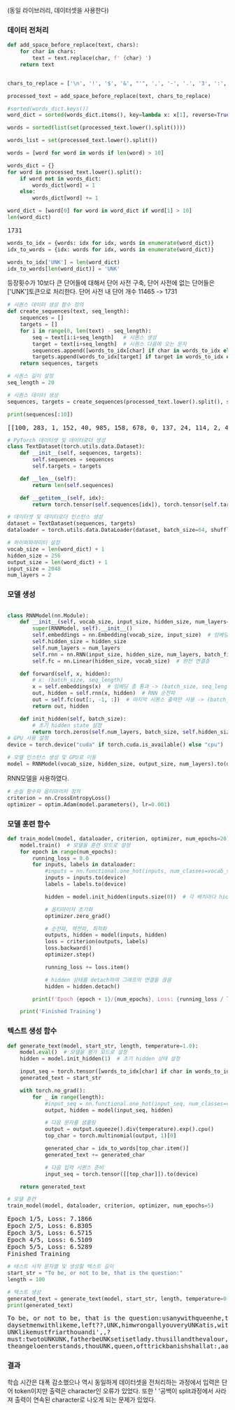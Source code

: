 


(동일 라이브러리, 데이터셋을 사용한다)
### 데이터 전처리

```python
def add_space_before_replace(text, chars):
    for char in chars:
        text = text.replace(char, f' {char} ')
    return text


chars_to_replace = ['\n', '!', '$', '&', "'", ',', '-', '.', '3', ':', ';', '?']

processed_text = add_space_before_replace(text, chars_to_replace)
```
```python
#sorted(words_dict.keys())
word_dict = sorted(words_dict.items(), key=lambda x: x[1], reverse=True)

words = sorted(list(set(processed_text.lower().split())))

words_list = set(processed_text.lower().split())

words = [word for word in words if len(word) > 10]

words_dict = {}
for word in processed_text.lower().split():
    if word not in words_dict:
        words_dict[word] = 1
    else:
        words_dict[word] += 1

word_dict = [word[0] for word in word_dict if word[1] > 10]
len(word_dict)
```

<pre>
1731
</pre>

```python
words_to_idx = {words: idx for idx, words in enumerate(word_dict)}
idx_to_words = {idx: words for idx, words in enumerate(word_dict)}
```
```python
words_to_idx['UNK'] = len(word_dict)
idx_to_words[len(word_dict)] = 'UNK'
```
등장횟수가 10보다 큰 단어들에 대해서 단어 사전 구축, 
단어 사전에 없는 단어들은 ['UNK']토큰으로 처리한다.
단어 사전 내 단어 개수 11465 -> 1731

```python
# 시퀀스 데이터 생성 함수 정의
def create_sequences(text, seq_length):
    sequences = []
    targets = []
    for i in range(0, len(text) - seq_length):
        seq = text[i:i+seq_length]   # 시퀀스 생성
        target = text[i+seq_length]  # 시퀀스 다음에 오는 문자
        sequences.append([words_to_idx[char] if char in words_to_idx else words_to_idx['UNK'] for char in seq ])
        targets.append(words_to_idx[target] if target in words_to_idx else words_to_idx['UNK'])
    return sequences, targets
```


```python
# 시퀀스 길이 설정
seq_length = 20

# 시퀀스 데이터 생성
sequences, targets = create_sequences(processed_text.lower().split(), seq_length)
```


```python
print(sequences[:10])
```

<pre>
[[100, 283, 1, 152, 40, 985, 158, 678, 0, 137, 24, 114, 2, 43, 1, 114, 0, 114, 2, 100], [283, 1, 152, 40, 985, 158, 678, 0, 137, 24, 114, 2, 43, 1, 114, 0, 114, 2, 100, 283], [1, 152, 40, 985, 158, 678, 0, 137, 24, 114, 2, 43, 1, 114, 0, 114, 2, 100, 283, 1], [152, 40, 985, 158, 678, 0, 137, 24, 114, 2, 43, 1, 114, 0, 114, 2, 100, 283, 1, 10], [40, 985, 158, 678, 0, 137, 24, 114, 2, 43, 1, 114, 0, 114, 2, 100, 283, 1, 10, 50], [985, 158, 678, 0, 137, 24, 114, 2, 43, 1, 114, 0, 114, 2, 100, 283, 1, 10, 50, 43], [158, 678, 0, 137, 24, 114, 2, 43, 1, 114, 0, 114, 2, 100, 283, 1, 10, 50, 43, 1274], [678, 0, 137, 24, 114, 2, 43, 1, 114, 0, 114, 2, 100, 283, 1, 10, 50, 43, 1274, 363], [0, 137, 24, 114, 2, 43, 1, 114, 0, 114, 2, 100, 283, 1, 10, 50, 43, 1274, 363, 7], [137, 24, 114, 2, 43, 1, 114, 0, 114, 2, 100, 283, 1, 10, 50, 43, 1274, 363, 7, 213]]
</pre>

```python
# PyTorch 데이터셋 및 데이터로더 생성
class TextDataset(torch.utils.data.Dataset):
    def __init__(self, sequences, targets):
        self.sequences = sequences
        self.targets = targets

    def __len__(self):
        return len(self.sequences)

    def __getitem__(self, idx):
        return torch.tensor(self.sequences[idx]), torch.tensor(self.targets[idx])
```


```python
# 데이터셋 및 데이터로더 인스턴스 생성
dataset = TextDataset(sequences, targets)
dataloader = torch.utils.data.DataLoader(dataset, batch_size=64, shuffle=True)
```


```python
# 하이퍼파라미터 설정
vocab_size = len(word_dict) + 1
hidden_size = 256
output_size = len(word_dict) + 1
input_size = 2048
num_layers = 2
```

### 모델 생성
```python

class RNNModel(nn.Module):
    def __init__(self, vocab_size, input_size, hidden_size, num_layers=1):
        super(RNNModel, self).__init__()
        self.embeddings = nn.Embedding(vocab_size, input_size)  # 임베딩 층
        self.hidden_size = hidden_size
        self.num_layers = num_layers
        self.rnn = nn.RNN(input_size, hidden_size, num_layers, batch_first=True)  # RNN 레이어
        self.fc = nn.Linear(hidden_size, vocab_size)  # 완전 연결층

    def forward(self, x, hidden):
        # x: (batch_size, seq_length)
        x = self.embeddings(x)  # 임베딩 층 통과 -> (batch_size, seq_length, input_size)
        out, hidden = self.rnn(x, hidden)  # RNN 순전파
        out = self.fc(out[:, -1, :])  # 마지막 시퀀스 출력만 사용 -> (batch_size, output_size)
        return out, hidden

    def init_hidden(self, batch_size):
        # 초기 hidden state 설정
        return torch.zeros(self.num_layers, batch_size, self.hidden_size).to(device)
# GPU 사용 설정
device = torch.device("cuda" if torch.cuda.is_available() else "cpu")

# 모델 인스턴스 생성 및 GPU로 이동
model = RNNModel(vocab_size, hidden_size, output_size, num_layers).to(device)
```
RNN모델을 사용하였다.

```python
# 손실 함수와 옵티마이저 정의
criterion = nn.CrossEntropyLoss()
optimizer = optim.Adam(model.parameters(), lr=0.001)
```

### 모델 훈련 함수
```python
def train_model(model, dataloader, criterion, optimizer, num_epochs=20):
    model.train()  # 모델을 훈련 모드로 설정
    for epoch in range(num_epochs):
        running_loss = 0.0
        for inputs, labels in dataloader:
            #inputs = nn.functional.one_hot(inputs, num_classes=vocab_size).float() # 원-핫 인코딩 및 GPU로 이동
            inputs = inputs.to(device)
            labels = labels.to(device)

            hidden = model.init_hidden(inputs.size(0))  # 각 배치마다 hidden 상태 초기화

            # 옵티마이저 초기화
            optimizer.zero_grad()

            # 순전파, 역전파, 최적화
            outputs, hidden = model(inputs, hidden)
            loss = criterion(outputs, labels)
            loss.backward()
            optimizer.step()

            running_loss += loss.item()

            # hidden 상태를 detach하여 그래프의 연결을 끊음
            hidden = hidden.detach()

        print(f'Epoch {epoch + 1}/{num_epochs}, Loss: {running_loss / len(dataloader):.4f}')

    print('Finished Training')
```

### 텍스트 생성 함수
```python
def generate_text(model, start_str, length, temperature=1.0):
    model.eval()  # 모델을 평가 모드로 설정
    hidden = model.init_hidden(1)  # 초기 hidden 상태 설정

    input_seq = torch.tensor([words_to_idx[char] if char in words_to_idx else words_to_idx['UNK'] for char in start_str]).unsqueeze(0).to(device)
    generated_text = start_str

    with torch.no_grad():
        for _ in range(length):
            #input_seq = nn.functional.one_hot(input_seq, num_classes=vocab_size).float()
            output, hidden = model(input_seq, hidden)

            # 다음 문자를 샘플링
            output = output.squeeze().div(temperature).exp().cpu()
            top_char = torch.multinomial(output, 1)[0]

            generated_char = idx_to_words[top_char.item()]
            generated_text += generated_char

            # 다음 입력 시퀀스 준비
            input_seq = torch.tensor([[top_char]]).to(device)

    return generated_text
```


```python
# 모델 훈련
train_model(model, dataloader, criterion, optimizer, num_epochs=5)
```
<pre>
Epoch 1/5, Loss: 7.1866
Epoch 2/5, Loss: 6.8305
Epoch 3/5, Loss: 6.5715
Epoch 4/5, Loss: 6.5109
Epoch 5/5, Loss: 6.5289
Finished Training
</pre>

```python
# 테스트 시작 문자열 및 생성할 텍스트 길이
start_str = "To be, or not to be, that is the question:"
length = 100

# 텍스트 생성
generated_text = generate_text(model, start_str, length, temperature=0.8)
print(generated_text)
```

<pre>
To be, or not to be, that is the question:usanywithqueenhe,the?firepoorlady?
daysetmenwithlikeme,left??,UNK,himwrongallyouveryUNKatis,withi,UNKand?
UNKlikemustfriarthouandi',,?
must:twotoUNKUNK,fatherbeUNKsetisetlady.thusillandthevalour,inyou?
theangeloenterstands,thouUNK,queen,ofttrickbanishshallat:,aatoenterlikehimthe
</pre>

### 결과
학습 시간은 대폭 감소했으나 역시 동일하게 데이터셋을 전처리하는 과정에서 입력은 단어 token이지만 출력은 character인 오류가 있었다. 또한 ' '공백이 split과정에서 사라져 출력이 연속된 character로 나오게 되는 문제가 있었다. 
